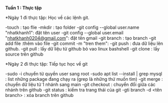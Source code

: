 **********Tuần 1 : Thực tập**********


*Ngày 1 đi thực tập: Học về các lệnh git.

-touch <tenthumuc>: tạo flie
-mkdir <ten>: tạo folder
-git config --global user.name "nhatkhanh1": đặt tên user
-git config --global user.email "nhatkhanh0204@gmail.com": đặt tên gmail
-git branch <ten nhanh> : tạo branch
-git add file :thêm vào file
-git commit -m "tren them": 
-git push : đưa dữ liệu lên github.
-git pull : lấy dữ liệu từ github bỏ vao linux bashshell
-git clone <source>: lấy source trên github


*Ngày 2 đi thực tập: Tiếp tục học về git

-sudo -i chuyển từ quyền user sang root
-sudo apt list --install | grep mysql : list những package đang chạy ra (grep là những thứ muốn tìm)
-git merge : chuyển dữ liệu từ 1 nhánh sang main
-git checkout : chuyển đổi giữa các nhánh trên github
-git status : kiểm tra trang thái của git
-gti branch -d <tên branch> : xóa branch trên github

